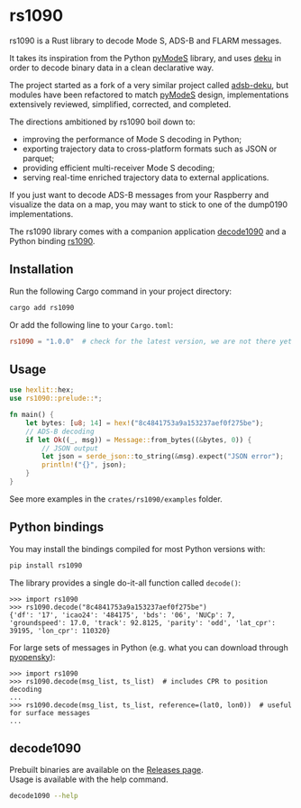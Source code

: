 # rs1090

rs1090 is a Rust library to decode Mode S, ADS-B and FLARM messages.

It takes its inspiration from the Python [pyModeS](https://github.com/junzis/pyModeS) library, and uses [deku](https://github.com/sharksforarms/deku) in order to decode binary data in a clean declarative way.

The project started as a fork of a very similar project called [adsb-deku](https://crates.io/crates/adsb_deku), but modules have been refactored to match [pyModeS](https://github.com/junzis/pyModeS) design, implementations extensively reviewed, simplified, corrected, and completed.

The directions ambitioned by rs1090 boil down to:

- improving the performance of Mode S decoding in Python;
- exporting trajectory data to cross-platform formats such as JSON or parquet;
- providing efficient multi-receiver Mode S decoding;
- serving real-time enriched trajectory data to external applications.

If you just want to decode ADS-B messages from your Raspberry and visualize the data on a map, you may want to stick to one of the dump0190 implementations.

The rs1090 library comes with a companion application [decode1090](https://crates.io/crates/decode1090) and a Python binding [rs1090](https://pypi.org/project/rs1090).

## Installation

Run the following Cargo command in your project directory:

```sh
cargo add rs1090
```

Or add the following line to your `Cargo.toml`:

```toml
rs1090 = "1.0.0"  # check for the latest version, we are not there yet
```

## Usage

```rust
use hexlit::hex;
use rs1090::prelude::*;

fn main() {
    let bytes: [u8; 14] = hex!("8c4841753a9a153237aef0f275be");
    // ADS-B decoding
    if let Ok((_, msg)) = Message::from_bytes((&bytes, 0)) {
        // JSON output
        let json = serde_json::to_string(&msg).expect("JSON error");
        println!("{}", json);
    }
}
```

See more examples in the `crates/rs1090/examples` folder.

## Python bindings

You may install the bindings compiled for most Python versions with:

```sh
pip install rs1090
```

The library provides a single do-it-all function called `decode()`:

```pycon
>>> import rs1090
>>> rs1090.decode("8c4841753a9a153237aef0f275be")
{'df': '17', 'icao24': '484175', 'bds': '06', 'NUCp': 7, 'groundspeed': 17.0, 'track': 92.8125, 'parity': 'odd', 'lat_cpr': 39195, 'lon_cpr': 110320}
```

For large sets of messages in Python (e.g. what you can download through [pyopensky](https://github.com/open-aviation/pyopensky)):

```pycon
>>> import rs1090
>>> rs1090.decode(msg_list, ts_list)  # includes CPR to position decoding
...
>>> rs1090.decode(msg_list, ts_list, reference=(lat0, lon0))  # useful for surface messages
...
```

## decode1090

Prebuilt binaries are available on the [Releases page](https://github.com/xoolive/rs1090/releases?q=decode1090).  
Usage is available with the help command.

```sh
decode1090 --help
```
